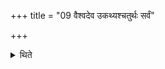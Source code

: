 +++
title = "09 वैश्वदेव उकथ्यश्चतुर्थः सर्वं"

+++

<details><summary>थिते</summary>

9. The fourth (day) should be Vaiśvadeva-Ukthya ; every thing should be connected with Viśvedevas.  
</details>
